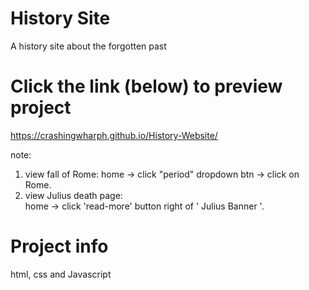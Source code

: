 # History Site 
A history site about the forgotten past

# Click the link (below) to preview project
https://crashingwharph.github.io/History-Website/

note: 
1) view fall of Rome: 
    home -> click "period" dropdown btn -> click on Rome. 
2) view Julius death page:  
    home -> click 'read-more' button right of ' Julius Banner '. 

# Project info
html, css and Javascript

